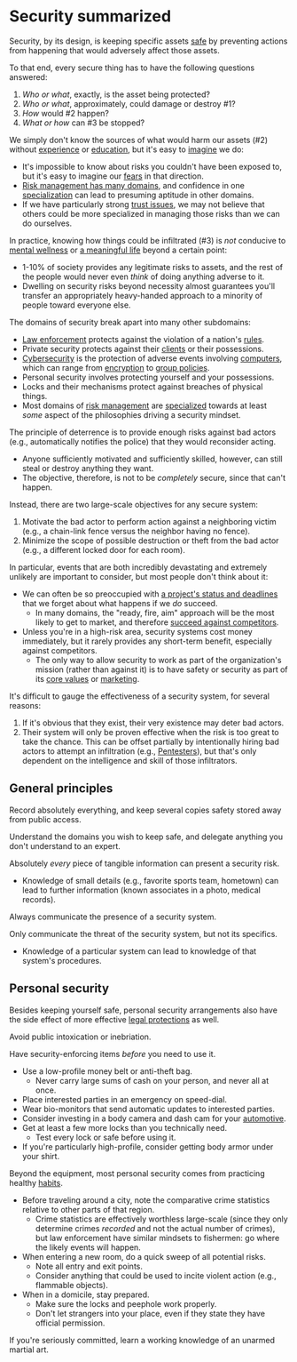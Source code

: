 
# Security summarized

Security, by its design, is keeping specific assets [safe](safety.md) by preventing actions from happening that would adversely affect those assets.

To that end, every secure thing has to have the following questions answered:

1. *Who or what*, exactly, is the asset being protected?
2. *Who or what*, approximately, could damage or destroy #1?
3. *How* would #2 happen?
4. *What or how* can #3 be stopped?

We simply don't know the sources of what would harm our assets (#2) without [experience](understanding.md) or [education](education.md), but it's easy to [imagine](imagination.md) we do:

- It's impossible to know about risks you couldn't have been exposed to, but it's easy to imagine our [fears](mind-feelings-fear.md) in that direction.
- [Risk management has many domains](safety-riskmgmt.md), and confidence in one [specialization](jobs-specialization.md) can lead to presuming aptitude in other domains.
- If we have particularly strong [trust issues](trust.md), we may not believe that others could be more specialized in managing those risks than we can do ourselves.

In practice, knowing how things could be infiltrated (#3) is *not* conducive to [mental wellness](mind-feelings-happiness-focus.md) or [a meaningful life](goodlife.md) beyond a certain point:

- 1-10% of society provides any legitimate risks to assets, and the rest of the people would never even *think* of doing anything adverse to it.
- Dwelling on security risks beyond necessity almost guarantees you'll transfer an appropriately heavy-handed approach to a minority of people toward everyone else.

The domains of security break apart into many other subdomains:

- [Law enforcement](legal-safety.md) protects against the violation of a nation's [rules](people-rules.md).
- Private security protects against their [clients](people-6_contracts.md) or their possessions.
- [Cybersecurity](computers-cysec.md) is the protection of adverse events involving [computers](computers.md), which can range from [encryption](encryption.md) to [group policies](computers-cysec-compliance.md).
- Personal security involves protecting yourself and your possessions.
- Locks and their mechanisms protect against breaches of physical things.
- Most domains of [risk management](safety-riskmgmt.md) are [specialized](jobs-specialization.md) towards at least *some* aspect of the philosophies driving a security mindset.

The principle of deterrence is to provide enough risks against bad actors (e.g., automatically notifies the police) that they would reconsider acting.

- Anyone sufficiently motivated and sufficiently skilled, however, can still steal or destroy anything they want.
- The objective, therefore, is not to be *completely* secure, since that can't happen.

Instead, there are two large-scale objectives for any secure system:

1. Motivate the bad actor to perform action against a neighboring victim (e.g., a chain-link fence versus the neighbor having no fence).
2. Minimize the scope of possible destruction or theft from the bad actor (e.g., a different locked door for each room).

In particular, events that are both incredibly devastating and extremely unlikely are important to consider, but most people don't think about it:

- We can often be so preoccupied with [a project's status and deadlines](mgmt-4_status.md) that we forget about what happens if we *do* succeed.
  - In many domains, the "ready, fire, aim" approach will be the most likely to get to market, and therefore [succeed against competitors](entrepreneur-3_plan.md).
- Unless you're in a high-risk area, security systems cost money immediately, but it rarely provides any short-term benefit, especially against competitors.
  - The only way to allow security to work as part of the organization's mission (rather than against it) is to have safety or security as part of its [core values](mgmt-6_morale.md) or [marketing](marketing.md).

It's difficult to gauge the effectiveness of a security system, for several reasons:

1. If it's obvious that they exist, their very existence may deter bad actors.
2. Their system will only be proven effective when the risk is too great to take the chance. This can be offset partially by intentionally hiring bad actors to attempt an infiltration (e.g., [Pentesters](computers-cysec-pentest.md)), but that's only dependent on the intelligence and skill of those infiltrators.

## General principles

Record absolutely everything, and keep several copies safety stored away from public access.

Understand the domains you wish to keep safe, and delegate anything you don't understand to an expert.

Absolutely *every* piece of tangible information can present a security risk.

- Knowledge of small details (e.g., favorite sports team, hometown) can lead to further information (known associates in a photo, medical records).

Always communicate the presence of a security system.

Only communicate the threat of the security system, but not its specifics.

- Knowledge of a particular system can lead to knowledge of that system's procedures.

## Personal security

Besides keeping yourself safe, personal security arrangements also have the side effect of more effective [legal protections](legal-safety.md) as well.

Avoid public intoxication or inebriation.

Have security-enforcing items *before* you need to use it.

- Use a low-profile money belt or anti-theft bag.
  - Never carry large sums of cash on your person, and never all at once.
- Place interested parties in an emergency on speed-dial.
- Wear bio-monitors that send automatic updates to interested parties.
- Consider investing in a body camera and dash cam for your [automotive](autos.md).
- Get at least a few more locks than you technically need.
  - Test every lock or safe before using it.
- If you're particularly high-profile, consider getting body armor under your shirt.

Beyond the equipment, most personal security comes from practicing healthy [habits](https://adequate.life/habits/).

- Before traveling around a city, note the comparative crime statistics relative to other parts of that region.
  - Crime statistics are effectively worthless large-scale (since they only determine crimes *recorded* and not the actual number of crimes), but law enforcement have similar mindsets to fishermen: go where the likely events will happen.
- When entering a new room, do a quick sweep of all potential risks.
  - Note all entry and exit points.
  - Consider anything that could be used to incite violent action (e.g., flammable objects).
- When in a domicile, stay prepared.
  - Make sure the locks and peephole work properly.
  - Don't let strangers into your place, even if they state they have official permission.

If you're seriously committed, learn a working knowledge of an unarmed martial art.

